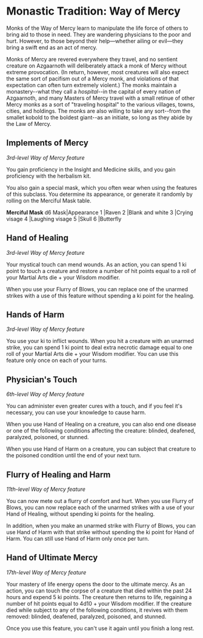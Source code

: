 # Monastic Tradition: Way of Mercy
Monks of the Way of Mercy learn to manipulate the life force of others to bring aid to those in need. They are wandering physicians to the poor and hurt. However, to those beyond their help—whether ailing or evil—they bring a swift end as an act of mercy.

Monks of Mercy are revered everywhere they travel, and no sentient creature on Azgaarnoth will deliberately attack a monk of Mercy without extreme provocation. (In return, however, most creatures will also expect the same sort of pacifism out of a Mercy monk, and violations of that expectation can often turn extremely violent.) The monks maintain a monastery--what they call a *hospital*--in the capital of every nation of Azgaarnoth, and many Masters of Mercy travel with a small retinue of other Mercy monks as a sort of "traveling hospital" to the various villages, towns, cities, and holdings. The monks are also willing to take any sort--from the smallet kobold to the boldest giant--as an initiate, so long as they abide by the Law of Mercy.

## Implements of Mercy
*3rd-level Way of Mercy feature*

You gain proficiency in the Insight and Medicine skills, and you gain proficiency with the
herbalism kit.

You also gain a special mask, which you often wear when using the features of this subclass. You determine its appearance, or generate it randomly by rolling on the Merciful Mask table. 

**Merciful Mask**
d6 Mask|Appearance
1 |Raven
2 |Blank and white
3 |Crying visage
4 |Laughing visage
5 |Skull
6 |Butterfly

## Hand of Healing
*3rd-level Way of Mercy feature*

Your mystical touch can mend wounds. As an action, you can spend 1 ki point to touch a creature and restore a number of hit points equal to a roll of your Martial Arts die + your Wisdom modifier.

When you use your Flurry of Blows, you can replace one of the unarmed strikes with a use of this feature without spending a ki point for the healing.

## Hands of Harm
*3rd-level Way of Mercy feature*

You use your ki to inflict wounds. When you hit a creature with an unarmed strike, you can spend 1 ki point to deal extra necrotic damage equal to one roll of your Martial Arts die + your Wisdom modifier. You can use this feature only once on each of your turns.

## Physician's Touch
*6th-level Way of Mercy feature*

You can administer even greater cures with a touch, and if you feel it's necessary, you can use your knowledge to cause harm.

When you use Hand of Healing on a creature, you can also end one disease or one of the following conditions affecting the creature: blinded, deafened, paralyzed, poisoned, or stunned.

When you use Hand of Harm on a creature, you can subject that creature to the poisoned condition until the end of your next turn.

## Flurry of Healing and Harm
*11th-level Way of Mercy feature*

You can now mete out a flurry of comfort and hurt. When you use Flurry of Blows, you can now replace each of the unarmed strikes with a use of your Hand of Healing, without spending ki points for the healing.

In addition, when you make an unarmed strike with Flurry of Blows, you can use Hand of Harm with that strike without spending the ki point for Hand of Harm. You can still use Hand of Harm only once per turn.

## Hand of Ultimate Mercy
*17th-level Way of Mercy feature*

Your mastery of life energy opens the door to the ultimate mercy. As an action, you can touch the corpse of a creature that died within the past 24 hours and expend 5 ki points. The creature then returns to life, regaining a number of hit points equal to 4d10 + your Wisdom modifier. If the creature died while subject to any of the following conditions, it revives with them removed: blinded, deafened, paralyzed, poisoned, and stunned. 

Once you use this feature, you can't use it again until you finish a long rest. 